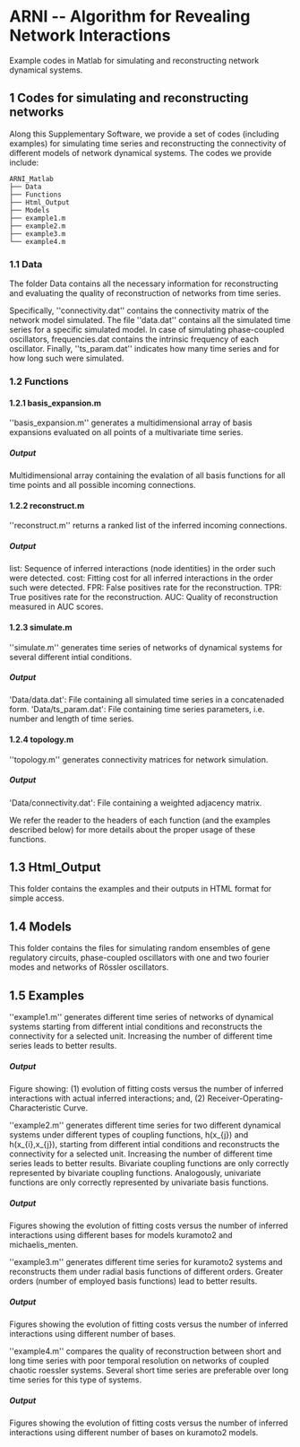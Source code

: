 # ARNI -- Algorithm for Revealing Network Interactions
Example codes in Matlab for simulating and reconstructing network dynamical systems.

## 1 Codes for simulating and reconstructing networks

Along this Supplementary Software, we provide a set of 
codes (including examples) for simulating time series and 
reconstructing the connectivity of different models of network 
dynamical systems. The codes we provide include:

    ARNI_Matlab
    ├── Data                   
    ├── Functions              
    ├── Html_Output            
    ├── Models                 
    ├── example1.m                   
    ├── example2.m
    ├── example3.m
    └── example4.m

### 1.1 Data

The folder Data contains all the necessary information for 
reconstructing and evaluating the quality of reconstruction of 
networks from time series. 

Specifically, ''connectivity.dat'' contains the connectivity matrix of the network model simulated. 
The file ''data.dat'' contains all the simulated time series for a 
specific simulated model. In case of simulating phase-coupled 
oscillators, frequencies.dat contains the intrinsic frequency of 
each oscillator. Finally, ''ts_param.dat'' indicates how many time 
series and for how long such were simulated.

### 1.2 Functions

#### 1.2.1 basis_expansion.m 

''basis_expansion.m'' generates a multidimensional array of basis 
expansions evaluated on all points of a multivariate time series.

##### Output

Multidimensional array containing the evalation of all basis 
functions for all time points and all possible incoming 
connections.

#### 1.2.2 reconstruct.m

''reconstruct.m'' returns a ranked list of the inferred incoming 
connections.

##### Output

list: Sequence of inferred interactions (node identities) in the 
order such were detected.
cost: Fitting cost for all inferred interactions in the order 
such were detected.
FPR: False positives rate for the reconstruction.
TPR: True positives rate for the reconstruction.
AUC: Quality of reconstruction measured in AUC scores.

#### 1.2.3 simulate.m

''simulate.m'' generates time series of networks of dynamical systems 
for several different intial conditions.

##### Output

'Data/data.dat': File containing all simulated time series in a 
concatenaded form.
'Data/ts_param.dat': File containing time series parameters, i.e. 
number and length of time series.

#### 1.2.4 topology.m

''topology.m'' generates connectivity matrices for network 
simulation.

##### Output

'Data/connectivity.dat': File containing a weighted adjacency 
matrix.

We refer the reader to the headers of each function (and the 
examples described below) for more details about the proper usage 
of these functions.

## 1.3 Html_Output

This folder contains the examples and their outputs in HTML 
format for simple access.

## 1.4 Models

This folder contains the files for simulating random ensembles of gene regulatory circuits, phase-coupled oscillators with one and two fourier modes and networks of Rössler oscillators. 

## 1.5 Examples

''example1.m'' generates different time series of networks of 
dynamical systems starting from different intial conditions and 
reconstructs the connectivity for a selected unit. Increasing the 
number of different time series leads to better results.

##### Output 

Figure showing: (1) evolution of fitting costs versus the number 
of inferred interactions with actual inferred interactions; and, 
(2) Receiver-Operating-Characteristic Curve.


''example2.m'' generates different time series for two different 
dynamical systems under different types of coupling functions, h(x_{j})
 and h(x_{i},x_{j}), starting from different intial conditions 
and reconstructs the connectivity for a selected unit. Increasing 
the number of different time series leads to better results. 
Bivariate coupling functions are only correctly represented by 
bivariate coupling functions. Analogously, univariate functions 
are only correctly represented by univariate basis functions.

##### Output

Figures showing the evolution of fitting costs versus the number 
of inferred interactions using different bases for models 
kuramoto2 and michaelis_menten.


''example3.m'' generates different time series for kuramoto2 systems 
and reconstructs them under radial basis functions of different 
orders. Greater orders (number of employed basis functions) lead 
to better results.

##### Output

Figures showing the evolution of fitting costs versus the number 
of inferred interactions using different number of bases.

''example4.m'' compares the quality of reconstruction between short 
and long time series with poor temporal resolution on networks of 
coupled chaotic roessler systems. Several short time series are 
preferable over long time series for this type of systems.

##### Output

Figures showing the evolution of fitting costs versus the number 
of inferred interactions using different number of bases on 
kuramoto2 models.


